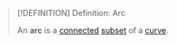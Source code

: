 >[!DEFINITION] Definition: Arc
>
>An **arc** is a [connected](../../Euclidean%20Topology/Connectedness%20in%20Euclidean%20Space.md) [subset](../../../../Set%20Theory/Subset.md) of a [curve](../Curve.md).
>